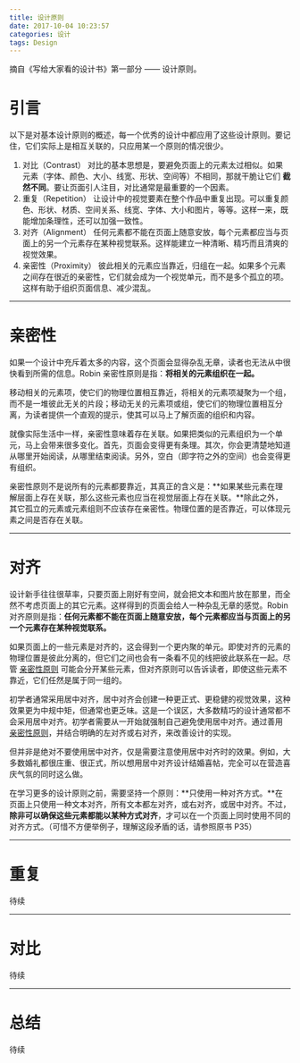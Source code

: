 ```yaml
---
title: 设计原则
date: 2017-10-04 10:23:57
categories: 设计
tags: Design
---
```

摘自《写给大家看的设计书》第一部分 —— 设计原则。<!-- more -->

# 引言
以下是对基本设计原则的概述，每一个优秀的设计中都应用了这些设计原则。要记住，它们实际上是相互关联的，只应用某一个原则的情况很少。
1. 对比（Contrast）
    对比的基本思想是，要避免页面上的元素太过相似。如果元素（字体、颜色、大小、线宽、形状、空间等）不相同，那就干脆让它们 **截然不同**。要让页面引人注目，对比通常是最重要的一个因素。
2. 重复（Repetition）
    让设计中的视觉要素在整个作品中重复出现。可以重复颜色、形状、材质、空间关系、线宽、字体、大小和图片，等等。这样一来，既能增加条理性，还可以加强一致性。
3. 对齐（Alignment）
    任何元素都不能在页面上随意安放，每个元素都应当与页面上的另一个元素存在某种视觉联系。这样能建立一种清晰、精巧而且清爽的视觉效果。
4. 亲密性（Proximity）
    彼此相关的元素应当靠近，归组在一起。如果多个元素之间存在很近的亲密性，它们就会成为一个视觉单元，而不是多个孤立的项。这样有助于组织页面信息、减少混乱。

---

# 亲密性

如果一个设计中充斥着太多的内容，这个页面会显得杂乱无章，读者也无法从中很快看到所需的信息。Robin 亲密性原则是指：**将相关的元素组织在一起。**

移动相关的元素项，使它们的物理位置相互靠近，将相关的元素项凝聚为一个组，而不是一堆彼此无关的片段；移动无关的元素项或组，使它们的物理位置相互分离，为读者提供一个直观的提示，使其可以马上了解页面的组织和内容。

就像实际生活中一样，亲密性意味着存在关联。如果把类似的元素组织为一个单元，马上会带来很多变化。首先，页面会变得更有条理。其次，你会更清楚地知道从哪里开始阅读，从哪里结束阅读。另外，空白（即字符之外的空间）也会变得更有组织。

亲密性原则不是说所有的元素都要靠近，其真正的含义是：**如果某些元素在理解层面上存在关联，那么这些元素也应当在视觉层面上存在关联。**除此之外，其它孤立的元素或元素组则不应该存在亲密性。物理位置的是否靠近，可以体现元素之间是否存在关联。

---

# 对齐

设计新手往往很草率，只要页面上刚好有空间，就会把文本和图片放在那里，而全然不考虑页面上的其它元素。这样得到的页面会给人一种杂乱无章的感觉。Robin 对齐原则是指：**任何元素都不能在页面上随意安放，每个元素都应当与页面上的另一个元素存在某种视觉联系。**

如果页面上的一些元素是对齐的，这会得到一个更内聚的单元。即使对齐的元素的物理位置是彼此分离的，但它们之间也会有一条看不见的线把彼此联系在一起。尽管 [亲密性原则](#亲密性) 可能会分开某些元素，但对齐原则可以告诉读者，即使这些元素不靠近，它们任然是属于同一组的。

初学者通常采用居中对齐，居中对齐会创建一种更正式、更稳健的视觉效果，这种效果更为中规中矩，但通常也更乏味。这是一个误区，大多数精巧的设计通常都不会采用居中对齐。初学者需要从一开始就强制自己避免使用居中对齐。通过善用 [亲密性原则](#亲密性)，并结合明确的左对齐或右对齐，来改善设计的实现。

但并非是绝对不要使用居中对齐，仅是需要注意使用居中对齐时的效果。例如，大多数婚礼都很庄重、很正式，所以想用居中对齐设计结婚喜帖，完全可以在营造喜庆气氛的同时这么做。

在学习更多的设计原则之前，需要坚持一个原则：**只使用一种对齐方式。**在页面上只使用一种文本对齐，所有文本都左对齐，或右对齐，或居中对齐。不过，**除非可以确保这些元素都能以某种方式对齐**，才可以在一个页面上同时使用不同的对齐方式。（可惜不方便举例子，理解这段矛盾的话，请参照原书 P35）

---

# 重复
待续

---

# 对比
待续

---

# 总结
待续
